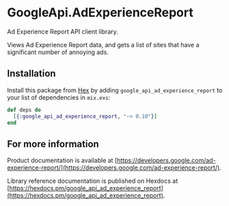 # GoogleApi.AdExperienceReport

Ad Experience Report API client library.

Views Ad Experience Report data, and gets a list of sites that have a significant number of annoying ads.

## Installation

Install this package from [Hex](https://hex.pm) by adding
`google_api_ad_experience_report` to your list of dependencies in `mix.exs`:

```elixir
def deps do
  [{:google_api_ad_experience_report, "~> 0.10"}]
end
```

## For more information

Product documentation is available at [https://developers.google.com/ad-experience-report/](https://developers.google.com/ad-experience-report/).

Library reference documentation is published on Hexdocs at
[https://hexdocs.pm/google_api_ad_experience_report](https://hexdocs.pm/google_api_ad_experience_report).
